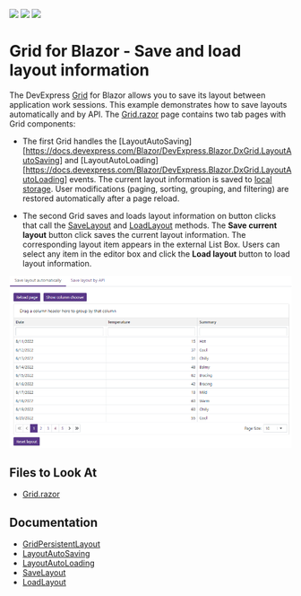 <!-- default badges list -->
![](https://img.shields.io/endpoint?url=https://codecentral.devexpress.com/api/v1/VersionRange/217318326/22.1.2%2B)
[![](https://img.shields.io/badge/Open_in_DevExpress_Support_Center-FF7200?style=flat-square&logo=DevExpress&logoColor=white)](https://supportcenter.devexpress.com/ticket/details/T826240)
[![](https://img.shields.io/badge/📖_How_to_use_DevExpress_Examples-e9f6fc?style=flat-square)](https://docs.devexpress.com/GeneralInformation/403183)
<!-- default badges end -->
<!-- default file list -->

# Grid for Blazor - Save and load layout information

The DevExpress [Grid](https://docs.devexpress.com/Blazor/403143/grid) for Blazor allows you to save its layout between application work sessions. This example demonstrates how to save layouts automatically and by API. The [Grid.razor](./SaveAndRestoreLayout/SaveAndRestoreLayout/Pages/Grid.razor) page contains two tab pages with Grid components:

* The first Grid handles the [LayoutAutoSaving][https://docs.devexpress.com/Blazor/DevExpress.Blazor.DxGrid.LayoutAutoSaving] and [LayoutAutoLoading][https://docs.devexpress.com/Blazor/DevExpress.Blazor.DxGrid.LayoutAutoLoading] events. The current layout information is saved to [local storage](https://developer.mozilla.org/en-US/docs/Web/API/Window/localStorage). User modifications (paging, sorting, grouping, and filtering) are restored automatically after a page reload.

* The second Grid saves and loads layout information on button clicks that call the [SaveLayout](https://docs.devexpress.com/Blazor/DevExpress.Blazor.DxGrid.SaveLayout) and [LoadLayout](https://docs.devexpress.com/Blazor/DevExpress.Blazor.DxGrid.LoadLayout(DevExpress.Blazor.GridPersistentLayout)) methods. The **Save current layout** button click saves the current layout information. The corresponding layout item appears in the external List Box. Users can select any item in the editor box and click the **Load layout** button to load layout information. 

![App sample](images/dxgrid-save-restore-layout.png)

## Files to Look At

- [Grid.razor](./CS/SaveAndRestoreLayout/SaveAndRestoreLayout/Pages/Grid.razor)

## Documentation

* [GridPersistentLayout](https://docs.devexpress.com/Blazor/DevExpress.Blazor.DxGrid.LoadLayout(DevExpress.Blazor.GridPersistentLayout))
* [LayoutAutoSaving](https://docs.devexpress.com/Blazor/DevExpress.Blazor.DxGrid.LayoutAutoSaving)
* [LayoutAutoLoading](https://docs.devexpress.com/Blazor/DevExpress.Blazor.DxGrid.LayoutAutoLoading)
* [SaveLayout](https://docs.devexpress.com/Blazor/DevExpress.Blazor.DxGrid.SaveLayout)
* [LoadLayout](https://docs.devexpress.com/Blazor/DevExpress.Blazor.DxGrid.LoadLayout(DevExpress.Blazor.GridPersistentLayout))
